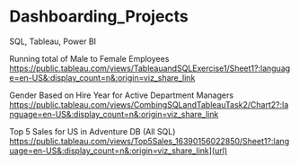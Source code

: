 # Dashboarding_Projects
SQL, Tableau, Power BI 

Running total of Male to Female Employees
https://public.tableau.com/views/TableauandSQLExercise1/Sheet1?:language=en-US&:display_count=n&:origin=viz_share_link

Gender Based on Hire Year for Active Department Managers
https://public.tableau.com/views/CombingSQLandTableauTask2/Chart2?:language=en-US&:display_count=n&:origin=viz_share_link

Top 5 Sales for US in Adventure DB (All SQL)
https://public.tableau.com/views/Top5Sales_16390156022850/Sheet1?:language=en-US&:display_count=n&:origin=viz_share_link](url)
